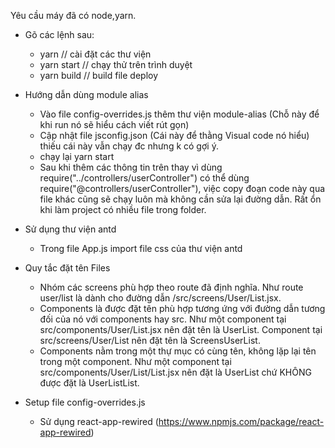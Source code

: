 Yêu cầu máy đã có node,yarn.

* Gõ các lệnh sau:

  - yarn // cài đặt các thư viện
  - yarn start // chạy thử trên trình duyệt
  - yarn build // build file deploy

* Hướng dẫn dùng module alias
  - Vào file config-overrides.js thêm thư viện module-alias (Chỗ này để khi run nó sẽ hiểu cách viết rút gọn)
  - Cập nhật file jsconfig.json (Cái này để thằng Visual code nó hiểu) thiếu cái này vẫn chạy đc nhưng k có gợi ý.
  - chạy lại yarn start
  - Sau khi thêm các thông tin trên thay vì dùng require("../controllers/userController") có thể dùng require("@controllers/userController"), việc copy đoạn code này qua file khác cũng sẽ chạy luôn mà không cần sửa lại đường dẫn. Rất ổn khi làm project có nhiều file trong folder.

* Sử dụng thư viện antd
  - Trong file App.js import file css của thư viện antd

* Quy tắc đặt tên Files
  - Nhóm các screens phù hợp theo route đã định nghĩa. Như route user/list là dành cho đường dẫn /src/screens/User/List.jsx.
  - Components là được đặt tên phù hợp tương ứng với đường dẫn tương đối của nó với components hay src. Như một component tại src/components/User/List.jsx nên đặt tên là UserList. Component tại src/screens/User/List nên đặt tên là ScreensUserList.
  - Components nằm trong một thự mục có cùng tên, không lặp lại tên trong một component. Như một component tại src/components/User/List/List.jsx nên đặt là UserList chứ KHÔNG được đặt là UserListList.

* Setup file config-overrides.js
  - Sử dụng react-app-rewired (https://www.npmjs.com/package/react-app-rewired)
